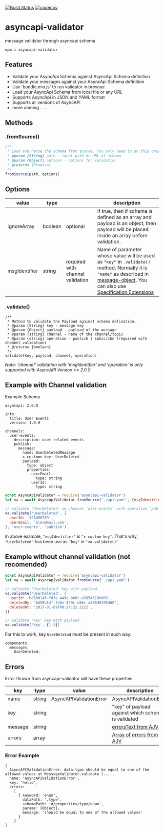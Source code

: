 [![Build Status](https://travis-ci.org/WaleedAshraf/asyncapi-validator.svg?branch=master)](https://travis-ci.org/WaleedAshraf/asyncapi-validator) [![codecov](https://codecov.io/gh/WaleedAshraf/asyncapi-validator/branch/master/graph/badge.svg)](https://codecov.io/gh/WaleedAshraf/asyncapi-validator)

# asyncapi-validator

message validator through asyncapi schema

`npm i asyncapi-validator`

## Features
- Validate your AsyncApi Schema against AsyncApi Schema definition
- Validate your messages against your AsyncApi Schema definition
- Use 'bundle.min.js' to run validator in browser
- Load your AsyncApi Schema from local file or any URL
- Supports AsyncApi in JSON and YAML format
- Supports all versions of AsyncAPI
- more coming . . .

## Methods
### .fromSource()
```javascript
/** 
 * Load and Parse the schema from source. You only need to do this once, and then just use .validate() method for validations.
 * @param {String} path - local path or URL of schema
 * @param {Object} options - options for validation
 * @returns {Promise}
 */
fromSource(path, options)
```

## Options
| value | type | | description |
|-----|----|----|---|
| ignoreArray | boolean | optional | If true, then if schema is defined as an array and payload is an object, then payload will be placed inside an array before validation. |
| msgIdentifier | string | required with channel validation | Name of parameter whose value will be used as `"key"` in `.validate()` method. Normally it is `"name"` as described in [message-object](https://asyncapi.io/docs/specifications/2.0.0/#a-name-messageobject-a-message-object). You can also use [Specification Extensions](https://asyncapi.io/docs/specifications/2.0.0/#specificationExtensions)|

### .validate()
```
/**
 * Method to validate the Payload against schema defination.
 * @param {String} key - message key
 * @param {Object} payload - payload of the message
 * @param {string} channel - name of the channel/topic
 * @param {string} operation - publish | subscribe (required with channel validation)
 * @returns {boolean}
 */
validate(key, payload, channel, operation)
```

_Note: 'channel' validation with 'msgIdentifier' and 'operation' is only supported with AsyncAPI Version >= 2.0.0_

## Example with Channel validation
Example Schema
```
asyncapi: 2.0.0

info:
  title: User Events
  version: 1.0.0

channels:
  user-events:
    description: user related events
    publish:
      message:
        name: UserDeletedMessage
        x-custome-key: UserDeleted
        payload:
          type: object
          properties:
            userEmail:
              type: string
            userId:
              type: string
```
```javascript
const AsyncApiValidator = require('asyncapi-validator')
let va = await AsyncApiValidator.fromSource('./api.yaml', {msgIdentifier: 'x-custom-key'})

// validate 'UserDeleted' on channel 'user-events' with operation 'publish'
va.validate('UserDeleted', {
  userId: '123456789',
  userEmail: 'alex@mail.com',
}, 'user-events', 'publish')
```
In above example, `"msgIdentifier"` is `"x-custom-key"`. That's why, `"UserDeleted"` has been use as `"key"` in `"va.validate()"`

## Example without channel validation (not recomended)
```javascript
const AsyncApiValidator = require('asyncapi-validator')
let va = await AsyncApiValidator.fromSource('./api.yaml')

// validate 'UserDeleted' key with payload
va.validate('UserDeleted', {
  userId: 'bd58d14f-fd3e-449c-b60c-a56548190d68',
  deletedBy: 'bd58d14f-fd3e-449c-b60c-a56548190d68',
  deletedAt: '2017-01-09T08:27:22.222Z',
})

// validate 'Key' key with payload
va.validate('Key', {1:1})
```
For this to work, key `UserDeleted` must be present in such way.
```
components:
  messages:
    UserDeleted:
```

## Errors
Error thrown from asyncapi-validator will have these properties.

| key     | type   | value                   | description                                                                                                     |
|---------|--------|-------------------------|-----------------------------------------------------------------------------------------------------------------|
| name    | string | AsyncAPIValidationError | AsyncAPIValidationError                                                                                         |
| key     | string |                         | "key" of payload against which schema is validated                                                              |
| message | string |                         | [errorsText from AJV](https://github.com/epoberezkin/ajv#errorstextarrayobject-errors--object-options---string) |
| errors  | array  |                         | [Array of errors from AJV](https://github.com/epoberezkin/ajv#validation-errors)                                |

### Error Example
```
{
  AsyncAPIValidationError: data.type should be equal to one of the allowed values at MessageValidator.validate (.....
  name: 'AsyncAPIValidationError',
  key: 'hello',
  errors:
    [
      { keyword: 'enum',
        dataPath: '.type',
        schemaPath: '#/properties/type/enum',
        params: [Object],
        message: 'should be equal to one of the allowed values'
      }
    ]
}
```
